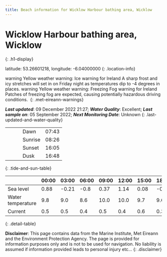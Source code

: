 ```yaml
---
title: Beach information for Wicklow Harbour bathing area, Wicklow
---
```

# Wicklow Harbour bathing area, Wicklow 
{: .h1-display}

latitude: 53.26601218, longitude: -6.04000000
{: .location-info}

<span class="material-icons yellow-warning">warning</span>&nbsp;Yellow weather warning: Ice warning for Ireland A sharp frost and icy stretches will set in on Friday night as temperatures dip to -4 degrees in places.&nbsp;<span class="material-icons yellow-warning">warning</span>&nbsp;Yellow weather warning: Freezing Fog warning for Ireland Patches of freezing fog are expected, causing potentially hazardous driving conditions.&nbsp;
{: .met-eireann-warnings}

___Last updated___: 09 December 2022 21:27; ___Water Quality___: Excellent;
___Last sample on___: 05 September 2022; ___Next Monitoring Date___: Unknown
{: .last-updated-and-water-quality}

|   |   |   |   |   |
|---|---|---|---|---|
|   |   |   | Dawn  | 07:43 |
|   |   |   | Sunrise  | 08:26 |
|   |   |   | Sunset  | 16:05 |
|   |   |   | Dusk  | 16:48 |
{: .tide-and-sun-table}

<div></div>

| | 00:00 | 03:00 | 06:00 | 09:00 | 12:00 | 15:00 | 18:00 | 21:00 |
|---|---|---|---|---|---|---|---|---|
| Sea level | 0.88 | -0.21 | -0.8 | 0.37| 1.14 | 0.08 | -0.94 | -0.07 |
| Water temperature | 9.8 | 9.0 | 8.6 | 10.0 | 10.0 | 9.7 | 9.6 | 9.9 |
| Current | 0.5 | 0.5 | 0.4 | 0.5 | 0.4| 0.6 | 0.3 | 0.6 |
{: .detail-table}

__Disclaimer__: This page contains data from the Marine Institute,
Met Eireann and the Environment Protection Agency. The page is provided for
information purposes only and is not to be used for navigation. No liability
is assumed if information provided leads to personal injury etc...
{: .disclaimer}